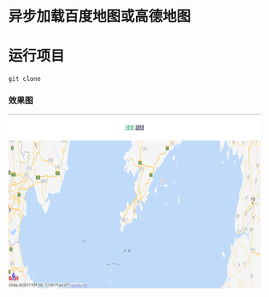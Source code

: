# 异步加载百度地图或高德地图

# 运行项目
```shell
git clone
```

### 效果图
<img width="100%" height="350" src="https://github.com/aries-dp/vue-maps/blob/master/md_images/%E7%99%BE%E5%BA%A6%E5%9C%B0%E5%9B%BE.png" alt="md logo">
